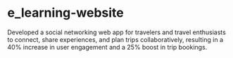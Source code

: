 # e_learning-website

Developed a social networking web app for travelers and travel enthusiasts to connect, share experiences, and plan trips collaboratively, resulting in a 40\% increase in user engagement and a 25\% boost in trip bookings.
